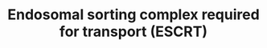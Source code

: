 ---
annotations:
- id: PW:0000103
  parent: regulatory pathway
  type: Pathway Ontology
  value: transport pathway
authors:
- ReactomeTeam
- Mkutmon
- Eweitz
description: Many plasma membrane proteins are in a constant flux throughout the internal
  trafficking pathways of the cell. Some receptors are continuously internalized into
  recycling endosomes and returned to the cell surface. Others are sorted into intralumenal
  vesicles of morphologically distinctive endosomes that are known as multivesicular
  bodies (MVBs). These MVBs fuse with lysosomes, resulting in degradation of their
  cargo by lysosomal acidic hydrolases.<br>  Endosomes can be operationally defined
  as being either early or late, referring to the relative time it takes for endocytosed
  material to reach either stage. Ultrastructural studies indicate that early endosomes
  are predominantly tubulovesicular structures, which constitute a major sorting platform
  in the cell, whereas late endosomes show the characteristics of typical MVBs and
  are capable of fusing with lysosomes.<br>  A well characterized signal for shunting
  membrane proteins into the degradative MVB pathway is the ubiquitylation of these
  cargoes. At the center of a vast protein:protein and protein:lipid interaction network
  that underpins ubiquitin mediated sorting to the lysosome are the endosomal sorting
  complexes required for transport (ESCRTs), which are conserved throughout all major
  eukaryotic taxa.  View original pathway at [http://www.reactome.org/PathwayBrowser/#DIAGRAM=917729
  Reactome].
last-edited: 2021-05-22
organisms:
- Homo sapiens
redirect_from:
- /index.php/Pathway:WP3575
- /instance/WP3575
revision: null
schema-jsonld:
- '@context': https://schema.org/
  '@id': https://wikipathways.github.io/pathways/WP3575.html
  '@type': Dataset
  creator:
    '@type': Organization
    name: WikiPathways
  description: Many plasma membrane proteins are in a constant flux throughout the
    internal trafficking pathways of the cell. Some receptors are continuously internalized
    into recycling endosomes and returned to the cell surface. Others are sorted into
    intralumenal vesicles of morphologically distinctive endosomes that are known
    as multivesicular bodies (MVBs). These MVBs fuse with lysosomes, resulting in
    degradation of their cargo by lysosomal acidic hydrolases.<br>  Endosomes can
    be operationally defined as being either early or late, referring to the relative
    time it takes for endocytosed material to reach either stage. Ultrastructural
    studies indicate that early endosomes are predominantly tubulovesicular structures,
    which constitute a major sorting platform in the cell, whereas late endosomes
    show the characteristics of typical MVBs and are capable of fusing with lysosomes.<br>  A
    well characterized signal for shunting membrane proteins into the degradative
    MVB pathway is the ubiquitylation of these cargoes. At the center of a vast protein:protein
    and protein:lipid interaction network that underpins ubiquitin mediated sorting
    to the lysosome are the endosomal sorting complexes required for transport (ESCRTs),
    which are conserved throughout all major eukaryotic taxa.  View original pathway
    at [http://www.reactome.org/PathwayBrowser/#DIAGRAM=917729 Reactome].
  keywords:
  - ADP
  - ATP
  - Bound Cargo
  - CHMP2
  - 'CHMP2A '
  - 'CHMP2B '
  - CHMP3
  - 'CHMP3 '
  - CHMP4
  - 'CHMP4A '
  - 'CHMP4B '
  - 'CHMP4C '
  - 'CHMP5 '
  - CHMP6
  - 'CHMP6 '
  - CHMP7
  - 'CHMP7 '
  - Complex
  - ESCRT-0
  - ESCRT-0/Cargo
  - ESCRT-I
  - ESCRT-I/Cargo
  - ESCRT-II
  - ESCRT-II/Cargo
  - ESCRT-III
  - ESCRT-III/Cargo
  - Endosmal Membrane
  - 'HGS '
  - 'MVB12 '
  - 'PI(3,4,5)P3 '
  - Pi
  - 'RPS27A(1-76) '
  - 'SNF8 '
  - 'STAM '
  - 'STAM2 '
  - 'TSG101 '
  - 'UBA52(1-76) '
  - 'UBAP1 '
  - 'UBB(1-76) '
  - 'UBB(153-228) '
  - 'UBB(77-152) '
  - 'UBC(1-76) '
  - 'UBC(153-228) '
  - 'UBC(229-304) '
  - 'UBC(305-380) '
  - 'UBC(381-456) '
  - 'UBC(457-532) '
  - 'UBC(533-608) '
  - 'UBC(609-684) '
  - 'UBC(77-152) '
  - Ubiquinated and PIP3
  - 'VPS25 '
  - 'VPS28 '
  - 'VPS36 '
  - 'VPS37A '
  - 'VPS37B '
  - 'VPS37C '
  - 'VPS37D '
  - 'VPS4A '
  - 'VPS4B '
  - 'VTA1 '
  - Vps/Vta1
  license: CC0
  name: Endosomal sorting complex required for transport (ESCRT)
seo: CreativeWork
title: Endosomal sorting complex required for transport (ESCRT)
wpid: WP3575
---